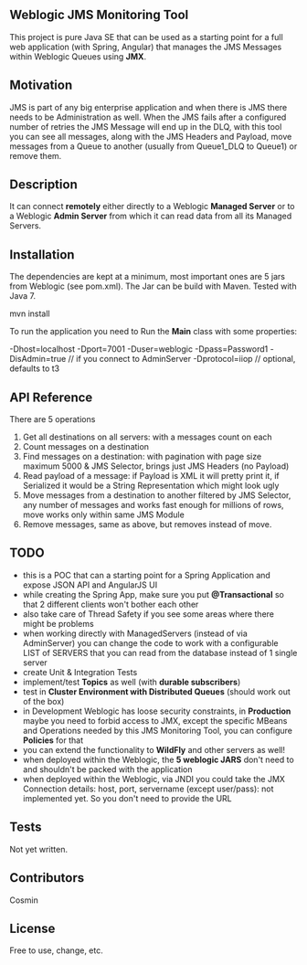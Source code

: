 ## Weblogic JMS Monitoring Tool

This project is pure Java SE that can be used as a starting point for a full web application (with Spring, Angular) that manages the JMS Messages within Weblogic Queues using **JMX**.

## Motivation

JMS is part of any big enterprise application and when there is JMS there needs to be Administration as well. 
When the JMS fails after a configured number of retries the JMS Message will end up in the DLQ, with this tool you can see all messages, along with the JMS Headers and Payload, move messages from a Queue to another (usually from Queue1_DLQ to Queue1) or remove them.

## Description

It can connect **remotely** either directly to a Weblogic **Managed Server** or to a Weblogic **Admin Server** from which it can read data from all its Managed Servers.

## Installation

The dependencies are kept at a minimum, most important ones are 5 jars from Weblogic (see pom.xml).
The Jar can be build with Maven. Tested with Java 7.

mvn install

To run the application you need to Run the **Main** class with some properties:

-Dhost=localhost
-Dport=7001
-Duser=weblogic
-Dpass=Password1
-DisAdmin=true // if you connect to AdminServer
-Dprotocol=iiop // optional, defaults to t3

## API Reference

There are 5 operations

1. Get all destinations on all servers: with a messages count on each
2. Count messages on a destination
3. Find messages on a destination: with pagination with page size maximum 5000 & JMS Selector, brings just JMS Headers (no Payload)
4. Read payload of a message: if Payload is XML it will pretty print it, if Serialized it would be a String Representation which might look ugly
5. Move messages from a destination to another filtered by JMS Selector, any number of messages and works fast enough for millions of rows, move works only within same JMS Module
6. Remove messages, same as above, but removes instead of move.

## TODO

- this is a POC that can a starting point for a Spring Application and expose JSON API and AngularJS UI
- while creating the Spring App, make sure you put **@Transactional** so that 2 different clients won't bother each other
- also take care of Thread Safety if you see some areas where there might be problems
- when working directly with ManagedServers (instead of via AdminServer) you can change the code to work with a configurable LIST of SERVERS that you can read from the database instead of 1 single server
- create Unit & Integration Tests
- implement/test **Topics** as well (with **durable subscribers**)
- test in **Cluster Environment with Distributed Queues** (should work out of the box)
- in Development Weblogic has loose security constraints, in **Production** maybe you need to forbid access to JMX, except the specific MBeans and Operations needed by this JMS Monitoring Tool, you can configure **Policies** for that
- you can extend the functionality to **WildFly** and other servers as well!
- when deployed within the Weblogic, the **5 weblogic JARS** don't need to and shouldn't be packed with the application
- when deployed within the Weblogic, via JNDI you could take the JMX Connection details: host, port, servername (except user/pass): not implemented yet. So you don't need to provide the URL

## Tests

Not yet written.

## Contributors

Cosmin

## License

Free to use, change, etc.

